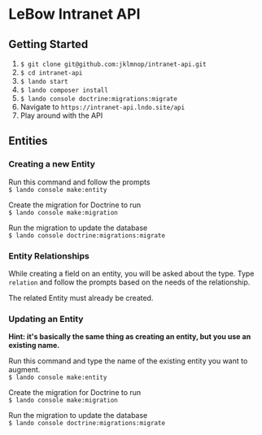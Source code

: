 # LeBow Intranet API

## Getting Started

1. `$ git clone git@github.com:jklmnop/intranet-api.git`
1. `$ cd intranet-api`
1. `$ lando start`
1. `$ lando composer install`
1. `$ lando console doctrine:migrations:migrate`
1. Navigate to `https://intranet-api.lndo.site/api`
1. Play around with the API

## Entities

### Creating a new Entity

Run this command and follow the prompts  
`$ lando console make:entity`

Create the migration for Doctrine to run  
`$ lando console make:migration`

Run the migration to update the database  
`$ lando console doctrine:migrations:migrate`

### Entity Relationships

While creating a field on an entity, you will be asked about the type. Type `relation` and follow the prompts based on the needs of the relationship.

The related Entity must already be created.

### Updating an Entity

__Hint: it's basically the same thing as creating an entity, but you use an existing name.__

Run this command and type the name of the existing entity you want to augment.  
`$ lando console make:entity` 

Create the migration for Doctrine to run  
`$ lando console make:migration`

Run the migration to update the database  
`$ lando console doctrine:migrations:migrate`
